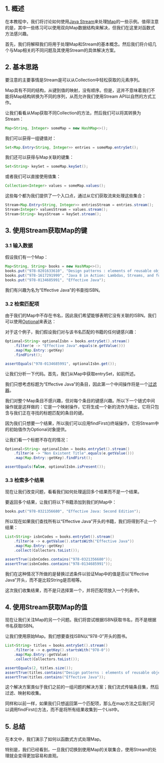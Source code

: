 ## 1. 概述

在本教程中，我们将讨论如何使用[Java Stream](https://www.baeldung.com/java-8-streams-introduction)来处理[Map](https://www.baeldung.com/java-hashmap)的一些示例。值得注意的是，其中一些练习可以使用双向Map数据结构来解决，但我们在这里对函数式方法感兴趣。

首先，我们将解释我们将用于处理Map和Stream的基本概念。然后我们将介绍几个与Map相关的不同问题及其使用Stream的具体解决方案。

## 2. 基本思路

要注意的主要事情是Stream是可以从Collection中轻松获取的元素序列。

Map具有不同的结构，从键到值的映射，没有顺序。但是，这并不意味着我们不能将Map结构转换为不同的序列，从而允许我们使用Stream API以自然的方式工作。

让我们看看从Map获取不同Collection的方法，然后我们可以将其转换为Stream：

```java
Map<String, Integer> someMap = new HashMap<>();
```

我们可以获得一组键值对：

```java
Set<Map.Entry<String, Integer>> entries = someMap.entrySet();
```

我们还可以获得与Map关联的键集：

```java
Set<String> keySet = someMap.keySet();
```

或者我们可以直接使用值集：

```java
Collection<Integer> values = someMap.values();
```

这些每个都为我们提供了一个入口点，通过从它们获取流来处理这些集合：

```java
Stream<Map.Entry<String, Integer>> entriesStream = entries.stream();
Stream<Integer> valuesStream = values.stream();
Stream<String> keysStream = keySet.stream();
```

## 3. 使用Stream获取Map的键

### 3.1 输入数据

假设我们有一个Map：

```java
Map<String, String> books = new HashMap<>();
books.put("978-0201633610", "Design patterns : elements of reusable object-oriented software");
books.put("978-1617291999", "Java 8 in Action: Lambdas, Streams, and functional-style programming");
books.put("978-0134685991", "Effective Java");
```

我们有兴趣为名为“Effective Java”的书查找ISBN。

### 3.2 检索匹配项

由于我们的Map中不存在书名，因此我们希望能够表明它没有关联的ISBN。我们可以使用[Optional](https://www.baeldung.com/java-optional)来表达：

对于这个例子，我们假设我们对与该书名匹配的书籍的任何键感兴趣：

```java
Optional<String> optionalIsbn = books.entrySet().stream()
    .filter(e -> "Effective Java".equals(e.getValue()))
    .map(Map.Entry::getKey)
    .findFirst();

assertEquals("978-0134685991", optionalIsbn.get());
```

让我们分析一下代码。首先，我们从Map中获取entrySet，如前所述。

我们只想考虑标题为“Effective Java”的条目，因此第一个中间操作将是一个[过滤器](https://www.baeldung.com/java-stream-filter-lambda)。

我们对整个Map条目不感兴趣，但对每个条目的键感兴趣。所以下一个链式中间操作就是这样做的：它是一个映射操作，它将生成一个新的流作为输出，它将只包含与我们正在寻找的标题匹配的条目的键。

因为我们只想要一个结果，所以我们可以应用findFirst()终端操作，它将Stream中的初始值作为Optional对象提供。

让我们看一个标题不存在的情况：

```java
Optional<String> optionalIsbn = books.entrySet().stream()
    .filter(e -> "Non Existent Title".equals(e.getValue()))
    .map(Map.Entry::getKey).findFirst();

assertEquals(false, optionalIsbn.isPresent());
```

### 3.3 检索多个结果

现在让我们改变问题，看看我们如何处理返回多个结果而不是一个结果。

要返回多个结果，让我们将以下书籍添加到我们的Map中：

```java
books.put("978-0321356680", "Effective Java: Second Edition");
```

所以现在如果我们查找所有以“Effective Java”开头的书籍，我们将得到不止一个结果：

```java
List<String> isbnCodes = books.entrySet().stream()
    .filter(e -> e.getValue().startsWith("Effective Java"))
    .map(Map.Entry::getKey)
    .collect(Collectors.toList());

assertTrue(isbnCodes.contains("978-0321356680"));
assertTrue(isbnCodes.contains("978-0134685991"));
```

我们在这种情况下所做的是替换过滤条件以验证Map中的值是否以“Effective Java”开头，而不是比较String是否相等。

这次我们收集结果，而不是只选择第一个，并将匹配项放入一个列表中。

## 4. 使用Stream获取Map的值 

现在让我们关注Map的另一个问题。我们将尝试根据ISBN获取书名，而不是根据书名获取ISBN。

让我们使用原始Map。我们想要查找ISBN以“978-0”开头的图书。

```java
List<String> titles = books.entrySet().stream()
    .filter(e -> e.getKey().startsWith("978-0"))
    .map(Map.Entry::getValue)
    .collect(Collectors.toList());

assertEquals(2, titles.size());
assertTrue(titles.contains("Design patterns : elements of reusable object-oriented software"));
assertTrue(titles.contains("Effective Java"));
```

这个解决方案类似于我们之前的一组问题的解决方案；我们流式传输条目集，然后过滤、映射和收集。

同样和以前一样，如果我们只想返回第一个匹配项，那么在map方法之后我们可以调用findFirst()方法，而不是将所有结果收集到一个List中。

## 5. 总结

在本文中，我们演示了如何以函数式方式处理Map。

特别是，我们已经看到，一旦我们切换到使用Map的关联集合，使用Stream的处理就会变得更加容易和直观。